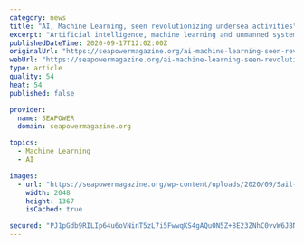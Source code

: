 ```yaml
---
category: news
title: "AI, Machine Learning, seen revolutionizing undersea activities"
excerpt: "Artificial intelligence, machine learning and unmanned systems are enabling undersea activities even while COVID-19 hampers the ability to put humans on ships, maritime leaders said during a webinar on Sept."
publishedDateTime: 2020-09-17T12:02:00Z
originalUrl: "https://seapowermagazine.org/ai-machine-learning-seen-revolutionizing-undersea-activities/"
webUrl: "https://seapowermagazine.org/ai-machine-learning-seen-revolutionizing-undersea-activities/"
type: article
quality: 54
heat: 54
published: false

provider:
  name: SEAPOWER
  domain: seapowermagazine.org

topics:
  - Machine Learning
  - AI

images:
  - url: "https://seapowermagazine.org/wp-content/uploads/2020/09/Sail-Drone-scaled.jpg"
    width: 2048
    height: 1367
    isCached: true

secured: "PJ1pGdb9RILIp64u6oVNinT5zL7i5FwwqKS4gAQuON5Z+8E23ZNhC0vvW6JBNdA4Lj03AA3LGfbIi7VYHPewRAHaIuV3A61QASZsW5bU37uwqsRw9FMJKy0AJWyzjQFDgs0q48SFIJ46+gBUBR/yEKF7vUfgiZ1b7T+CZpmqcMANeUYtGcrY3D/aRurNTEkqbhtqASmS8l+3geqcunHI5jMY1SgNyHsJs8vU8HWYYqHERxUYHHRMJC5p4ZdV1A4Z8WMSKF5LyjNiq3a40MNO/e+hCJFA7EiqvZe4p2SwTrxIQl8UW5J7kM8hPMAj/3GRTf7r+g/jO/60aKCzZ9wSpCRtTik1lQ9a/c6vnxnznBM=;pWUHLwh3yYrOLdelpbGNoQ=="
---
```


